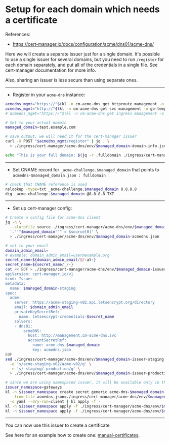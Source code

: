 
# Setup for each domain which needs a certificate

References:
- https://cert-manager.io/docs/configuration/acme/dns01/acme-dns/

Here we will create a separate issuer just for a single domain.
It's possible to use a single issuer for several domains,
but you need to run `/register` for each domain separately,
and put all of the credentials in a single file.
See cert-manager documentation for more info.

Also, sharing an issuer is less secure than using separate ones.

---

- Register in your `acme-dns` instance:

```bash
acmedns_mgmt="https://"$(kl -n cm-acme-dns get httproute management -o go-template --template "{{ (index .spec.hostnames 0)}}")
acmedns_mgmt="http://"$(kl -n cm-acme-dns get svc management -o go-template --template "{{ (index .status.loadBalancer.ingress 0).ip}}")
# acmedns_mgmt="https://"$(kl -n cm-acme-dns get ingress management -o go-template --template "{{ (index .spec.rules 0).host}}")

# Set to your actual domain
managed_domain=test.example.com

# save output, we will need it for the cert-manager issuer
curl -X POST "$acmedns_mgmt/register" | jq . \
  > ./ingress/cert-manager/acme-dns/env/$managed_domain-domain-info.json

echo "This is your full domain: $(jq -r .fulldomain ./ingress/cert-manager/acme-dns/env/$managed_domain-domain-info.json)"
```

---

- Set CNAME record for `_acme-challenge.$managed_domain` that points to `acmedns-$managed_domain.json : fulldomain`

```bash
# check that CNAME reference is used
nslookup -type=txt _acme-challenge.$managed_domain 8.8.8.8
dig _acme-challenge.$managed_domain @8.8.8.8 TXT
```

---

- Set up cert-manager config:

```bash
# Create a config file for acme-dns client
jq -n \
  --slurpfile source ./ingress/cert-manager/acme-dns/env/$managed_domain-domain-info.json \
  '."'"$managed_domain"'" = $source[0]' \
  > ./ingress/cert-manager/acme-dns/env/$managed_domain-acmedns.json

# set to your email
domain_admin_email=
# example: domain_admin_email=user@example.org
secret_name=${domain_admin_email/@/-at-}
secret_name=${secret_name/_/-}
cat << EOF > ./ingress/cert-manager/acme-dns/env/$managed_domain-issuer-staging.yaml
apiVersion: cert-manager.io/v1
kind: Issuer
metadata:
  name: $managed_domain-staging
spec:
  acme:
    server: https://acme-staging-v02.api.letsencrypt.org/directory
    email: $domain_admin_email
    privateKeySecretRef:
      name: letsencrypt-credentials-$secret_name
    solvers:
    - dns01:
        acmeDNS:
          host: http://management.cm-acme-dns.svc
          accountSecretRef:
            name: acme-dns-$managed_domain
            key: acmedns.json
EOF
sed ./ingress/cert-manager/acme-dns/env/$managed_domain-issuer-staging.yaml \
  -e 's/acme-staging-v02/acme-v02/g' \
  -e 's/-staging/-production/g' \
  > ./ingress/cert-manager/acme-dns/env/$managed_domain-issuer-production.yaml

# since we are using namespaced issuer, it will be available only in the selected namespace
issuer_namespace=gateways
kl -n $issuer_namespace create secret generic acme-dns-$managed_domain \
  --from-file acmedns.json=./ingress/cert-manager/acme-dns/env/$managed_domain-acmedns.json \
  -o yaml --dry-run=client | kl apply -f -
kl -n $issuer_namespace apply -f ./ingress/cert-manager/acme-dns/env/$managed_domain-issuer-staging.yaml
kl -n $issuer_namespace apply -f ./ingress/cert-manager/acme-dns/env/$managed_domain-issuer-production.yaml
```

---

You can now use this issuer to create a certificate.

See here for an example how to create one:
[manual-certificates](../../manual-certificates/readme.md#create-certificate-from-template).
